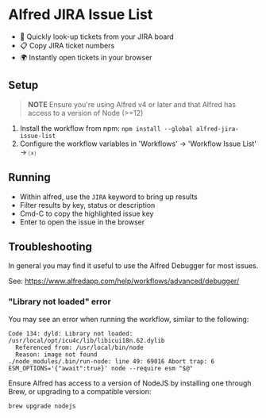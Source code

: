 # Alfred JIRA Issue List

- 🔎 Quickly look-up tickets from your JIRA board
- 📋 Copy JIRA ticket numbers
- 🌍 Instantly open tickets in your browser

## Setup

> **NOTE** Ensure you're using Alfred v4 or later and that Alfred has access to a version of Node (>=12)

1. Install the workflow from npm: `npm install --global alfred-jira-issue-list`
2. Configure the workflow variables in 'Workflows' -> 'Workflow Issue List' -> ⒳

## Running

- Within alfred, use the `JIRA` keyword to bring up results
- Filter results by key, status or description
- Cmd-C to copy the highlighted issue key
- Enter to open the issue in the browser

## Troubleshooting

In general you may find it useful to use the Alfred Debugger for most issues.

See: https://www.alfredapp.com/help/workflows/advanced/debugger/

### "Library not loaded" error

You may see an error when running the workflow, similar to the following:

```
Code 134: dyld: Library not loaded: /usr/local/opt/icu4c/lib/libicui18n.62.dylib
  Referenced from: /usr/local/bin/node
  Reason: image not found
./node_modules/.bin/run-node: line 49: 69016 Abort trap: 6           ESM_OPTIONS='{"await":true}' node --require esm "$@"
```

Ensure Alfred has access to a version of NodeJS by installing one through Brew, or upgrading to a compatible version:

```
brew upgrade nodejs
```
